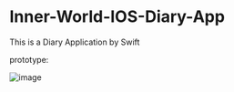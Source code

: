 # Inner-World-IOS-Diary-App
This is a Diary Application by Swift

prototype:

![image](https://github.com/rmit-s3598284-JiaQi-Tang/InnerWorld_IOS_Application/blob/master/Prototype_GIF/InnerWorldPrototype_gif.gif)

